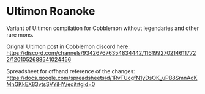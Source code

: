 # Ultimon Roanoke
Variant of Ultimon compilation for Cobblemon without legendaries and other rare mons.

Orignal Ultimon post in Cobblemon discord here: https://discord.com/channels/934267676354834442/1161992702146117722/1201052688541024456

Spreadsheet for offhand reference of the changes: https://docs.google.com/spreadsheets/d/1RvTUcgfN1yDsOK_uPB8SmnAdKMhGKkEX83vtsSVYiHY/edit#gid=0
